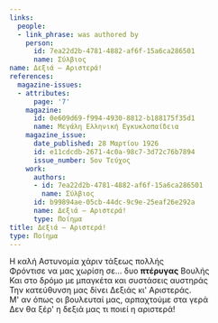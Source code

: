 ```yaml
---
links:
  people:
  - link_phrase: was authored by
    person:
      id: 7ea22d2b-4781-4882-af6f-15a6ca286501
      name: Σύλβιος
name: Δεξιά – Αριστερά!
references:
  magazine-issues:
  - attributes:
      page: '7'
    magazine:
      id: 0e609d69-f994-4930-8812-b188175f35d1
      name: Μεγάλη Ελληνική Εγκυκλοπαίδεια
    magazine_issue:
      date_published: 28 Μαρτίου 1926
      id: e11cdcdb-2671-4c0a-98c7-3d72c76b7894
      issue_number: 5ον Τεύχος
    work:
      authors:
      - id: 7ea22d2b-4781-4882-af6f-15a6ca286501
        name: Σύλβιος
      id: b99894ae-05cb-44dc-9c9e-25eaf26e292a
      name: Δεξιά – Αριστερά!
      type: Ποίημα
title: Δεξιά – Αριστερά!
type: Ποίημα
---
```


<main class="content" itemprop="text">
<p>Η καλή Αστυνομία χάριν τάξεως πολλής<br>
Φρόντισε να μας χωρίση σε... δυο <strong>πτέρυγας</strong> Βουλής<br>
Και στο δρόμο με μπαγκέτα και συστάσεις αυστηράς<br>
Την κατεύθυνση μας δίνει Δεξιάς κι' Αριστεράς.<br>
Μ' αν όπως οι βουλευταί μας, αρπαχτούμε στα γερά<br>
Δεν θα ξέρ' η δεξιά μας τι ποιεί η αριστερά!</p>
</main>
